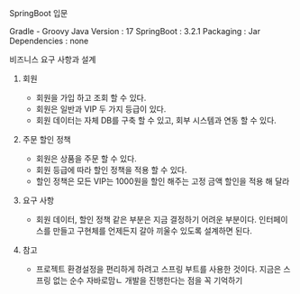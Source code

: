 SpringBoot 입문

Gradle - Groovy
Java Version : 17
SpringBoot : 3.2.1
Packaging : Jar
Dependencies : none

비즈니스 요구 사항과 설계

1. 회원
   - 회원을 가입 하고 조회 할 수 있다.
   - 회원은 일반과 VIP 두 가지 등급이 있다.
   - 회원 데이터는 자체 DB를 구축 할 수 있고, 회부 시스템과 연동 할 수 있다.

2. 주문 할인 정책
   - 회원은 상품을 주문 할 수 있다.
   - 회원 등급에 따라 할인 정책을 적용 할 수 있다.
   - 할인 정책은 모든 VIP는 1000원을 할인 해주는 고정 금액 할인을 적용 해 달라
  
3. 요구 사항
   - 회원 데이터, 할인 정책 같은 부분은 지금 결정하기 어려운 부분이다. 인터페이스를 만들고 구현체를 언제든지 갈아 끼울수 있도록 설계하면 된다.

4. 참고
   - 프로젝트 환경설정을 편리하게 하려고 스프링 부트를 사용한 것이다. 지금은 스프링 없는 순수 자바로맘ㄴ 개발을 진행한다는 점을 꼭 기억하기

